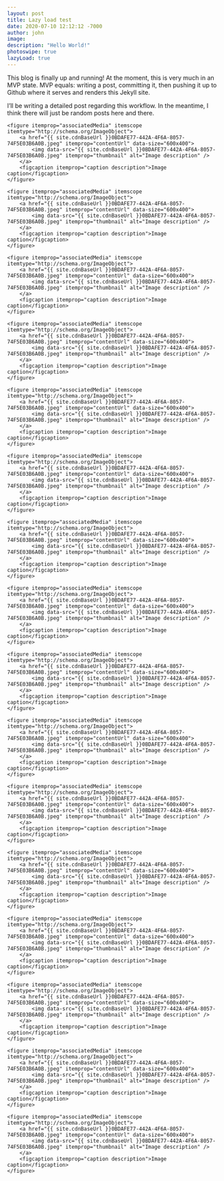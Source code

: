```yaml
---
layout: post
title: Lazy load test
date: 2020-07-10 12:12:12 -7000
author: john
image:
description: "Hello World!"
photoswipe: true
lazyLoad: true
---
```

This blog is finally up and running! At the moment, this is very much in an MVP state. MVP equals: writing a post, committing it, then pushing it up to Github where it serves and renders this Jekyll site.

I’ll be writing a detailed post regarding this workflow. In the meantime, I think there will just be random posts here and there.
 


<div class="my-gallery" itemscope itemtype="http://schema.org/ImageGallery">

    <figure itemprop="associatedMedia" itemscope itemtype="http://schema.org/ImageObject">
        <a href="{{ site.cdnBaseUrl }}0BDAFE77-442A-4F6A-8057-74F5E03B6A0B.jpeg" itemprop="contentUrl" data-size="600x400">
            <img data-src="{{ site.cdnBaseUrl }}0BDAFE77-442A-4F6A-8057-74F5E03B6A0B.jpeg" itemprop="thumbnail" alt="Image description" />
        </a>
        <figcaption itemprop="caption description">Image caption</figcaption>
    </figure>

    <figure itemprop="associatedMedia" itemscope itemtype="http://schema.org/ImageObject">
        <a href="{{ site.cdnBaseUrl }}0BDAFE77-442A-4F6A-8057-74F5E03B6A0B.jpeg" itemprop="contentUrl" data-size="600x400">
            <img data-src="{{ site.cdnBaseUrl }}0BDAFE77-442A-4F6A-8057-74F5E03B6A0B.jpeg" itemprop="thumbnail" alt="Image description" />
        </a>
        <figcaption itemprop="caption description">Image caption</figcaption>
    </figure>

    <figure itemprop="associatedMedia" itemscope itemtype="http://schema.org/ImageObject">
        <a href="{{ site.cdnBaseUrl }}0BDAFE77-442A-4F6A-8057-74F5E03B6A0B.jpeg" itemprop="contentUrl" data-size="600x400">
            <img data-src="{{ site.cdnBaseUrl }}0BDAFE77-442A-4F6A-8057-74F5E03B6A0B.jpeg" itemprop="thumbnail" alt="Image description" />
        </a>
        <figcaption itemprop="caption description">Image caption</figcaption>
    </figure>

    <figure itemprop="associatedMedia" itemscope itemtype="http://schema.org/ImageObject">
        <a href="{{ site.cdnBaseUrl }}0BDAFE77-442A-4F6A-8057-74F5E03B6A0B.jpeg" itemprop="contentUrl" data-size="600x400">
            <img data-src="{{ site.cdnBaseUrl }}0BDAFE77-442A-4F6A-8057-74F5E03B6A0B.jpeg" itemprop="thumbnail" alt="Image description" />
        </a>
        <figcaption itemprop="caption description">Image caption</figcaption>
    </figure>

    <figure itemprop="associatedMedia" itemscope itemtype="http://schema.org/ImageObject">
        <a href="{{ site.cdnBaseUrl }}0BDAFE77-442A-4F6A-8057-74F5E03B6A0B.jpeg" itemprop="contentUrl" data-size="600x400">
            <img data-src="{{ site.cdnBaseUrl }}0BDAFE77-442A-4F6A-8057-74F5E03B6A0B.jpeg" itemprop="thumbnail" alt="Image description" />
        </a>
        <figcaption itemprop="caption description">Image caption</figcaption>
    </figure>

    <figure itemprop="associatedMedia" itemscope itemtype="http://schema.org/ImageObject">
        <a href="{{ site.cdnBaseUrl }}0BDAFE77-442A-4F6A-8057-74F5E03B6A0B.jpeg" itemprop="contentUrl" data-size="600x400">
            <img data-src="{{ site.cdnBaseUrl }}0BDAFE77-442A-4F6A-8057-74F5E03B6A0B.jpeg" itemprop="thumbnail" alt="Image description" />
        </a>
        <figcaption itemprop="caption description">Image caption</figcaption>
    </figure>

    <figure itemprop="associatedMedia" itemscope itemtype="http://schema.org/ImageObject">
        <a href="{{ site.cdnBaseUrl }}0BDAFE77-442A-4F6A-8057-74F5E03B6A0B.jpeg" itemprop="contentUrl" data-size="600x400">
            <img data-src="{{ site.cdnBaseUrl }}0BDAFE77-442A-4F6A-8057-74F5E03B6A0B.jpeg" itemprop="thumbnail" alt="Image description" />
        </a>
        <figcaption itemprop="caption description">Image caption</figcaption>
    </figure>

    <figure itemprop="associatedMedia" itemscope itemtype="http://schema.org/ImageObject">
        <a href="{{ site.cdnBaseUrl }}0BDAFE77-442A-4F6A-8057-74F5E03B6A0B.jpeg" itemprop="contentUrl" data-size="600x400">
            <img data-src="{{ site.cdnBaseUrl }}0BDAFE77-442A-4F6A-8057-74F5E03B6A0B.jpeg" itemprop="thumbnail" alt="Image description" />
        </a>
        <figcaption itemprop="caption description">Image caption</figcaption>
    </figure>

    <figure itemprop="associatedMedia" itemscope itemtype="http://schema.org/ImageObject">
        <a href="{{ site.cdnBaseUrl }}0BDAFE77-442A-4F6A-8057-74F5E03B6A0B.jpeg" itemprop="contentUrl" data-size="600x400">
            <img data-src="{{ site.cdnBaseUrl }}0BDAFE77-442A-4F6A-8057-74F5E03B6A0B.jpeg" itemprop="thumbnail" alt="Image description" />
        </a>
        <figcaption itemprop="caption description">Image caption</figcaption>
    </figure>

    <figure itemprop="associatedMedia" itemscope itemtype="http://schema.org/ImageObject">
        <a href="{{ site.cdnBaseUrl }}0BDAFE77-442A-4F6A-8057-74F5E03B6A0B.jpeg" itemprop="contentUrl" data-size="600x400">
            <img data-src="{{ site.cdnBaseUrl }}0BDAFE77-442A-4F6A-8057-74F5E03B6A0B.jpeg" itemprop="thumbnail" alt="Image description" />
        </a>
        <figcaption itemprop="caption description">Image caption</figcaption>
    </figure>

    <figure itemprop="associatedMedia" itemscope itemtype="http://schema.org/ImageObject">
        <a href="{{ site.cdnBaseUrl }}0BDAFE77-442A-4F6A-8057-74F5E03B6A0B.jpeg" itemprop="contentUrl" data-size="600x400">
            <img data-src="{{ site.cdnBaseUrl }}0BDAFE77-442A-4F6A-8057-74F5E03B6A0B.jpeg" itemprop="thumbnail" alt="Image description" />
        </a>
        <figcaption itemprop="caption description">Image caption</figcaption>
    </figure>

    <figure itemprop="associatedMedia" itemscope itemtype="http://schema.org/ImageObject">
        <a href="{{ site.cdnBaseUrl }}0BDAFE77-442A-4F6A-8057-74F5E03B6A0B.jpeg" itemprop="contentUrl" data-size="600x400">
            <img data-src="{{ site.cdnBaseUrl }}0BDAFE77-442A-4F6A-8057-74F5E03B6A0B.jpeg" itemprop="thumbnail" alt="Image description" />
        </a>
        <figcaption itemprop="caption description">Image caption</figcaption>
    </figure>

    <figure itemprop="associatedMedia" itemscope itemtype="http://schema.org/ImageObject">
        <a href="{{ site.cdnBaseUrl }}0BDAFE77-442A-4F6A-8057-74F5E03B6A0B.jpeg" itemprop="contentUrl" data-size="600x400">
            <img data-src="{{ site.cdnBaseUrl }}0BDAFE77-442A-4F6A-8057-74F5E03B6A0B.jpeg" itemprop="thumbnail" alt="Image description" />
        </a>
        <figcaption itemprop="caption description">Image caption</figcaption>
    </figure>

    <figure itemprop="associatedMedia" itemscope itemtype="http://schema.org/ImageObject">
        <a href="{{ site.cdnBaseUrl }}0BDAFE77-442A-4F6A-8057-74F5E03B6A0B.jpeg" itemprop="contentUrl" data-size="600x400">
            <img data-src="{{ site.cdnBaseUrl }}0BDAFE77-442A-4F6A-8057-74F5E03B6A0B.jpeg" itemprop="thumbnail" alt="Image description" />
        </a>
        <figcaption itemprop="caption description">Image caption</figcaption>
    </figure>

    <figure itemprop="associatedMedia" itemscope itemtype="http://schema.org/ImageObject">
        <a href="{{ site.cdnBaseUrl }}0BDAFE77-442A-4F6A-8057-74F5E03B6A0B.jpeg" itemprop="contentUrl" data-size="600x400">
            <img data-src="{{ site.cdnBaseUrl }}0BDAFE77-442A-4F6A-8057-74F5E03B6A0B.jpeg" itemprop="thumbnail" alt="Image description" />
        </a>
        <figcaption itemprop="caption description">Image caption</figcaption>
    </figure>

    <figure itemprop="associatedMedia" itemscope itemtype="http://schema.org/ImageObject">
        <a href="{{ site.cdnBaseUrl }}0BDAFE77-442A-4F6A-8057-74F5E03B6A0B.jpeg" itemprop="contentUrl" data-size="600x400">
            <img data-src="{{ site.cdnBaseUrl }}0BDAFE77-442A-4F6A-8057-74F5E03B6A0B.jpeg" itemprop="thumbnail" alt="Image description" />
        </a>
        <figcaption itemprop="caption description">Image caption</figcaption>
    </figure>


</div>

